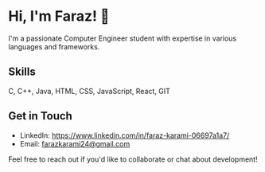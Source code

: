 # Hi, I'm Faraz! 👋

I'm a passionate Computer Engineer student with expertise in various languages and frameworks.

## Skills

 C, C++, Java, HTML, CSS, JavaScript, React, GIT

## Get in Touch

- LinkedIn: https://www.linkedin.com/in/faraz-karami-06697a1a7/
- Email: farazkarami24@gmail.com

Feel free to reach out if you'd like to collaborate or chat about development!
